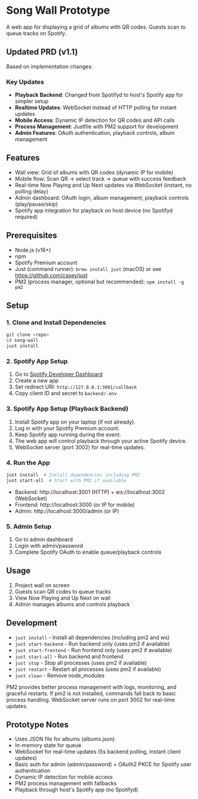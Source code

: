 # Song Wall Prototype

A web app for displaying a grid of albums with QR codes. Guests scan to queue tracks on Spotify.

## Updated PRD (v1.1)

Based on implementation changes:

### Key Updates
- **Playback Backend**: Changed from Spotifyd to host's Spotify app for simpler setup
- **Realtime Updates**: WebSocket instead of HTTP polling for instant updates
- **Mobile Access**: Dynamic IP detection for QR codes and API calls
- **Process Management**: Justfile with PM2 support for development
- **Admin Features**: OAuth authentication, playback controls, album management

## Features

- Wall view: Grid of albums with QR codes (dynamic IP for mobile)
- Mobile flow: Scan QR → select track → queue with success feedback
- Real-time Now Playing and Up Next updates via WebSocket (instant, no polling delay)
- Admin dashboard: OAuth login, album management, playback controls (play/pause/skip)
- Spotify app integration for playback on host device (no Spotifyd required)

## Prerequisites

- Node.js (v16+)
- npm
- Spotify Premium account
- Just (command runner): `brew install just` (macOS) or see https://github.com/casey/just
- PM2 (process manager, optional but recommended): `npm install -g pm2`

## Setup

### 1. Clone and Install Dependencies

```bash
git clone <repo>
cd song-wall
just install
```

### 2. Spotify App Setup

1. Go to [Spotify Developer Dashboard](https://developer.spotify.com/dashboard)
2. Create a new app
3. Set redirect URI: `http://127.0.0.1:3001/callback`
4. Copy client ID and secret to `backend/.env`

### 3. Spotify App Setup (Playback Backend)

1. Install Spotify app on your laptop (if not already).
2. Log in with your Spotify Premium account.
3. Keep Spotify app running during the event.
4. The web app will control playback through your active Spotify device.
5. WebSocket server (port 3002) for real-time updates.

### 4. Run the App

```bash
just install  # Install dependencies including PM2
just start-all  # Start with PM2 if available
```

- Backend: http://localhost:3001 (HTTP) + ws://localhost:3002 (WebSocket)
- Frontend: http://localhost:3000 (or IP for mobile)
- Admin: http://localhost:3000/admin (or IP)

### 5. Admin Setup

1. Go to admin dashboard
2. Login with admin/password
3. Complete Spotify OAuth to enable queue/playback controls

## Usage

1. Project wall on screen
2. Guests scan QR codes to queue tracks
3. View Now Playing and Up Next on wall
4. Admin manages albums and controls playback

## Development

- `just install` - Install all dependencies (including pm2 and ws)
- `just start-backend` - Run backend only (uses pm2 if available)
- `just start-frontend` - Run frontend only (uses pm2 if available)
- `just start-all` - Run backend and frontend
- `just stop` - Stop all processes (uses pm2 if available)
- `just restart` - Restart all processes (uses pm2 if available)
- `just clean` - Remove node_modules

PM2 provides better process management with logs, monitoring, and graceful restarts. If pm2 is not installed, commands fall back to basic process handling. WebSocket server runs on port 3002 for real-time updates.

## Prototype Notes

- Uses JSON file for albums (albums.json)
- In-memory state for queue
- WebSocket for real-time updates (5s backend polling, instant client updates)
- Basic auth for admin (admin/password) + OAuth2 PKCE for Spotify user authentication
- Dynamic IP detection for mobile access
- PM2 process management with fallbacks
- Playback through host's Spotify app (no Spotifyd)